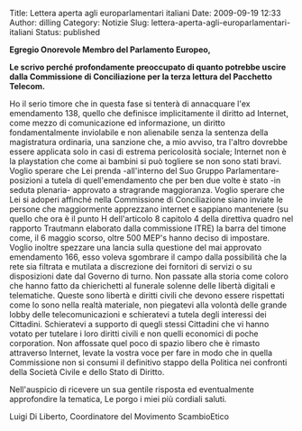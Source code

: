 Title: Lettera aperta agli europarlamentari italiani
Date: 2009-09-19 12:33
Author: dilling
Category: Notizie
Slug: lettera-aperta-agli-europarlamentari-italiani
Status: published

**Egregio Onorevole Membro del Parlamento Europeo,**

**Le scrivo perché profondamente preoccupato di quanto potrebbe uscire dalla Commissione di Conciliazione per la terza lettura del Pacchetto Telecom.**

<!--more-->

Ho il serio timore che in questa fase si tenterà di annacquare l'ex emendamento 138, quello che definisce implicitamente il diritto ad Internet, come mezzo di comunicazione ed informazione, un diritto fondamentalmente inviolabile e non alienabile senza la sentenza della magistratura ordinaria, una sanzione che, a mio avviso, tra l'altro dovrebbe essere applicata solo in casi di estrema pericolosità sociale; Internet non è la playstation che come ai bambini si può togliere se non sono stati bravi. Voglio sperare che Lei prenda -all'interno del Suo Gruppo Parlamentare- posizioni a tutela di quell'emendamento che per ben due volte è stato -in seduta plenaria- approvato a stragrande maggioranza. Voglio sperare che Lei si adoperi affinché nella Commissione di Conciliazione siano inviate le persone che maggiormente apprezzano internet e sappiano mantenere (su quello che ora è il punto H dell'articolo 8 capitolo 4 della direttiva quadro nel rapporto Trautmann elaborato dalla commissione ITRE) la barra del timone come, il 6 maggio scorso, oltre 500 MEP's hanno deciso di impostare. Voglio inoltre spezzare una lancia sulla questione del mai approvato emendamento 166, esso voleva sgombrare il campo dalla possibilità che la rete sia filtrata e mutilata a discrezione dei fornitori di servizi o su disposizioni date dal Governo di turno. Non passate alla storia come coloro che hanno fatto da chierichetti al funerale solenne delle libertà digitali e telematiche. Queste sono libertà e diritti civili che devono essere rispettati come lo sono nella realtà materiale, non piegatevi alla volontà delle grande lobby delle telecomunicazioni e schieratevi a tutela degli interessi dei Cittadini. Schieratevi a supporto di quegli stessi Cittadini che vi hanno votato per tutelare i loro diritti civili e non quelli economici di poche corporation. Non affossate quel poco di spazio libero che è rimasto attraverso Internet, levate la vostra voce per fare in modo che in quella Commissione non si consumi il definitivo stappo della Politica nei confronti della Società Civile e dello Stato di Diritto.

Nell'auspicio di ricevere un sua gentile risposta ed eventualmente approfondire la tematica, Le porgo i miei più cordiali saluti.

Luigi Di Liberto, Coordinatore del Movimento ScambioEtico
